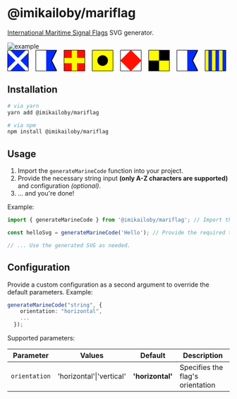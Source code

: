 # @imikailoby/mariflag

[International Maritime Signal Flags](https://en.wikipedia.org/wiki/International_maritime_signal_flags) SVG generator.

![example](https://github.com/user-attachments/assets/20b56f3f-658a-4d05-9ab9-cadfae31677f)<svg xmlns="http://www.w3.org/2000/svg" width="496px" height="48px"><svg><g transform="translate(0, 0)"><svg width="48" height="48" fill="none" xmlns="http://www.w3.org/2000/svg"><g clip-path="url(#a)"><path fill="#002BFD" d="M0 0h48v48H0z"></path><path fill="#fff" d="m-5.108-10.764 63.872 63.872-5.657 5.657-63.872-63.873z"></path><path fill="#fff" d="M58.765-5.108-5.107 58.764l-5.657-5.656 63.872-63.873z"></path><path stroke="#000" d="M.5.5h47v47H.5z"></path></g><defs><clipPath id="a"><path fill="#fff" d="M0 0h48v48H0z"></path></clipPath></defs></svg></g></svg><svg><g transform="translate(64, 0)"><svg width="48" height="48" fill="none" xmlns="http://www.w3.org/2000/svg"><path fill="#fff" d="M0 0h24v48H0z"></path><path d="M24 0h24L36 24l12 24H24V0Z" fill="#002CFF"></path><mask id="a" fill="#fff"><path fill-rule="evenodd" clip-rule="evenodd" d="M24 0H0v48h48L36 24 48 0H24Z"></path></mask><path d="M0 0v-1h-1v1h1Zm0 48h-1v1h1v-1Zm48 0v1h1.618l-.724-1.447L48 48ZM36 24l-.894-.447-.224.447.224.447L36 24ZM48 0l.894.447L49.618-1H48v1ZM0 1h24v-2H0v2Zm1 47V0h-2v48h2Zm23-1H0v2h24v-2Zm24 0H24v2h24v-2ZM35.106 24.447l12 24 1.788-.894-12-24-1.788.894Zm12-24.894-12 24 1.788.894 12-24-1.788-.894ZM24 1h24v-2H24v2Z" fill="#000" mask="url(#a)"></path></svg></g></svg><svg><g transform="translate(128, 0)"><svg width="48" height="48" fill="none" xmlns="http://www.w3.org/2000/svg"><path fill="#FF1000" d="M48 0v48H0V0z"></path><path fill="#FFFC00" d="M18 48V0h12v48z"></path><path fill="#FFFC00" d="M0 18h48v12H0z"></path><path stroke="#000" d="M.5.5h47v47H.5z"></path></svg></g></svg><svg><g transform="translate(192, 0)"><svg width="48" height="48" fill="none" xmlns="http://www.w3.org/2000/svg"><path fill="#FFFC00" d="M0 0h48v48H0z"></path><path stroke="#000" d="M.5.5h47v47H.5z"></path><circle cx="24" cy="24" r="12" fill="#000"></circle></svg></g></svg><svg><g transform="translate(256, 0)"><svg width="48" height="48" fill="none" xmlns="http://www.w3.org/2000/svg"><path fill="#fff" d="M0 0h48v48H0z"></path><path fill="#FF1000" d="m24 0 24 24-24 24L0 24z"></path><path stroke="#000" d="M.5.5h47v47H.5z"></path></svg></g></svg><svg><g transform="translate(320, 0)"><svg width="48" height="48" fill="none" xmlns="http://www.w3.org/2000/svg"><path fill="#FFFC00" d="M48 0v48H0V0z"></path><path stroke="#000" d="M.5.5h47v47H.5z"></path><path fill="#000" d="M48 0v24H24V0zM24 24v24H0V24z"></path></svg></g></svg><svg><g transform="translate(384, 0)"><svg width="48" height="48" fill="none" xmlns="http://www.w3.org/2000/svg"><path fill="#fff" d="M0 0h24v48H0z"></path><path d="M24 0h24L36 24l12 24H24V0Z" fill="#002CFF"></path><mask id="a" fill="#fff"><path fill-rule="evenodd" clip-rule="evenodd" d="M24 0H0v48h48L36 24 48 0H24Z"></path></mask><path d="M0 0v-1h-1v1h1Zm0 48h-1v1h1v-1Zm48 0v1h1.618l-.724-1.447L48 48ZM36 24l-.894-.447-.224.447.224.447L36 24ZM48 0l.894.447L49.618-1H48v1ZM0 1h24v-2H0v2Zm1 47V0h-2v48h2Zm23-1H0v2h24v-2Zm24 0H24v2h24v-2ZM35.106 24.447l12 24 1.788-.894-12-24-1.788.894Zm12-24.894-12 24 1.788.894 12-24-1.788-.894ZM24 1h24v-2H24v2Z" fill="#000" mask="url(#a)"></path></svg></g></svg><svg><g transform="translate(448, 0)"><svg width="48" height="48" fill="none" xmlns="http://www.w3.org/2000/svg"><path fill="#FFFC00" d="M8 0v48H0V0zM24 0v48h-8V0zM40 0v48h-8V0z"></path><path fill="#002BFD" d="M16 0v48H8V0zM32 0v48h-8V0zM48 0v48h-8V0z"></path><path stroke="#000" d="M.5.5h47v47H.5z"></path></svg></g></svg></svg>

## Installation

```zsh
# via yarn
yarn add @imikailoby/mariflag

# via npm
npm install @imikailoby/mariflag
```

## Usage

1. Import the `generateMarineCode` function into your project.
2. Provide the necessary string input **(only A-Z characters are supported)** and configuration _(optional)_.
3. ... and you're done!

Example:

```ts
import { generateMarineCode } from '@imikailoby/mariflag'; // Import the main function

const helloSvg = generateMarineCode('Hello'); // Provide the required text

// ... Use the generated SVG as needed.
```

## Configuration

Provide a custom configuration as a second argument to override the default parameters. Example:

```ts
generateMarineCode("string", {
    orientation: "horizontal",
    ...
  });
```

Supported parameters:

| Parameter     | Values                   | Default          | Description                      |
| ------------- | ------------------------ | ---------------- | -------------------------------- |
| `orientation` | 'horizontal'\|'vertical' | **'horizontal'** | Specifies the flag's orientation |

